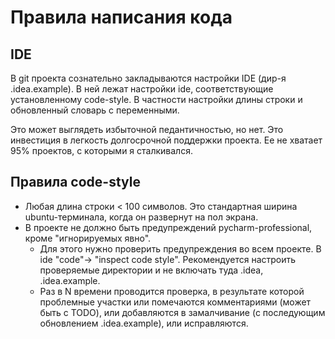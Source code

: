# Правила написания кода

## IDE
В git проекта сознательно закладываются настройки IDE (дир-я .idea.example).
В ней лежат настройки ide, соответствующие установленному code-style. 
В частности настройки длины строки и обновленный словарь с переменными.

Это может выглядеть избыточной педантичностью, но нет. Это инвестиция в 
легкость долгосрочной поддержки проекта. Ее не хватает 95% проектов, 
с которыми я сталкивался.

## Правила code-style
- Любая длина строки < 100 символов. Это стандартная ширина ubuntu-терминала, 
  когда он развернут на пол экрана. 
- В проекте не должно быть предупреждений pycharm-professional, кроме 
  "игнорируемых явно". 
  - Для этого нужно проверить предупреждения во всем проекте. В ide "code"->
    "inspect code style". Рекомендуется настроить проверяемые директории
    и не включать туда .idea, .idea.example.
  - Раз в N времени проводится проверка, в результате которой проблемные участки
    или помечаются комментариями (может быть с TODO), или добавляются
    в замалчивание (с последующим обновлением .idea.example), или исправляются.
